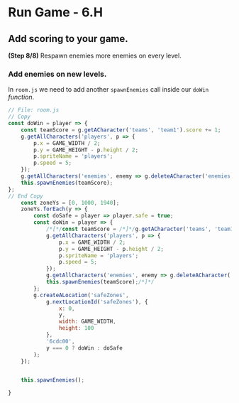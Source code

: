 # Run Game - 6.H

## Add scoring to your game.

**(Step 8/8)** Respawn enemies more enemies on every level.

### Add enemies on new levels.

In `room.js` we need to add another `spawnEnemies` call inside our `doWin` _function_.

```javascript
// File: room.js
// Copy
const doWin = player => {
	const teamScore = g.getACharacter('teams', 'team1').score += 1;
	g.getAllCharacters('players', p => {
		p.x = GAME_WIDTH / 2;
		p.y = GAME_HEIGHT - p.height / 2;
		p.spriteName = 'players';
		p.speed = 5;
	});
	g.getAllCharacters('enemies', enemy => g.deleteACharacter('enemies', enemy.id));
	this.spawnEnemies(teamScore);
};
// End Copy
	const zoneYs = [0, 1000, 1940];
	zoneYs.forEach(y => {
		const doSafe = player => player.safe = true;
		const doWin = player => {
			/*[*/const teamScore = /*]*/g.getACharacter('teams', 'team1').score += 1;
			g.getAllCharacters('players', p => {
				p.x = GAME_WIDTH / 2;
				p.y = GAME_HEIGHT - p.height / 2;
				p.spriteName = 'players';
				p.speed = 5;
			});
			g.getAllCharacters('enemies', enemy => g.deleteACharacter('enemies', enemy.id));/*[*/
			this.spawnEnemies(teamScore);/*]*/
		};
		g.createALocation('safeZones',
			g.nextLocationId('safeZones'), {
				x: 0,
				y,
				width: GAME_WIDTH,
				height: 100
			},
			'6cdc00',
			y === 0 ? doWin : doSafe
		);
	});


	this.spawnEnemies();

}
